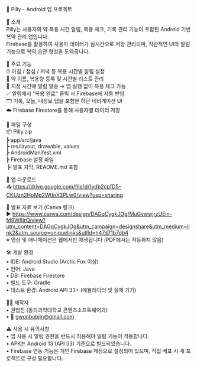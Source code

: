 📱 Pilly - Android 앱 프로젝트

🧠 소개  
Pilly는 사용자의 약 복용 시간 알림, 복용 체크, 기록 관리 기능이 포함된 Android 기반 복약 관리 앱입니다.  
Firebase를 활용하여 사용자 데이터가 실시간으로 저장·관리되며, 직관적인 UI와 알림 기능으로 복약 습관 형성을 도와줍니다.

🔧 주요 기능  
⏰ 아침 / 점심 / 저녁 등 복용 시간별 알림 설정  
💊 약 이름, 복용량 등록 및 시간별 리스트 관리  
🔔 지정 시간에 알림 발송 → 앱 실행 없이 복용 체크 가능  
✅ 알림에서 "복용 완료" 클릭 시 Firebase에 자동 반영  
🗂️ 기록, 오늘, 내정보 탭을 포함한 하단 네비게이션 UI  
☁️ Firebase Firestore를 통해 사용자별 데이터 저장

📁 파일 구성  
📦 Pilly.zip  
┣ app/src/java  
┣ res/layout, drawable, values  
┣ AndroidManifest.xml  
┣ Firebase 설정 파일  
┣ 발표 자막, README.md 포함

🔽 앱 다운로드  
📥 https://drive.google.com/file/d/1ydb2cpfD5-CKIJzn2HpMp2WtInX3PLw0/view?usp=sharing

🎥 발표 자료 보기 (Canva 링크)  
▶️ https://www.canva.com/design/DAGqCygkJOg/MuGvwwjrzUEin-fd9W8irQ/view?utm_content=DAGqCygkJOg&utm_campaign=designshare&utm_medium=link2&utm_source=uniquelinks&utlId=h47d71b7db4  
※ 영상 및 애니메이션은 웹에서만 재생됩니다 (PDF에서는 작동하지 않음)

🛠️ 개발 환경  
• IDE: Android Studio (Arctic Fox 이상)  
• 언어: Java  
• DB: Firebase Firestore  
• 빌드 도구: Gradle  
• 테스트 환경: Android API 33+ (에뮬레이터 및 실제 기기)

👨‍💼 제작자  
• 권법진 (동의과학대학교 콘텐츠소프트웨어과)  
• 📧 gwonbubjin@gmail.com

⚠️ 사용 시 유의사항  
• 앱 사용 시 알림 권한을 반드시 허용해야 알림 기능이 작동합니다.  
• APK는 Android 13 (API 33) 기준으로 빌드되었습니다.  
• Firebase 연동 기능은 개인 Firebase 계정으로 설정되어 있으며, 직접 배포 시 새 프로젝트로 구성 필요합니다.
